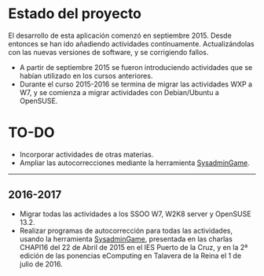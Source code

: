 
# Estado del proyecto

El desarrollo de esta aplicación comenzó en septiembre 2015. Desde entonces
se han ido añadiendo actividades contínuamente. Actualizándolas con las
nuevas versiones de software, y se corrigiendo fallos.

* A partir de septiembre 2015 se fueron introduciendo actividades que se habían
utilizado en los cursos anteriores.
* Durante el curso 2015-2016 se termina de migrar las actividades WXP a W7, y se
comienza a migrar actividades con Debian/Ubuntu a OpenSUSE.

# TO-DO

* Incorporar actividades de otras materias.
* Ampliar las autocorrecciones mediante la herramienta [SysadminGame](https://github.com/dvarrui/sysadmin-game).

---

## 2016-2017

* Migrar todas las actividades a los SSOO W7, W2K8 server y OpenSUSE 13.2.
* Realizar programas de autocorrección para todas las actividades, usando la
herramienta [SysadminGame](https://github.com/dvarrui/sysadmin-game), presentada
en las charlas CHAPI16 del 22 de Abril de 2015 en el IES Puerto de la Cruz,
y en la 2ª edición de las ponencias eComputing en Talavera de la Reina
el 1 de julio de 2016.
